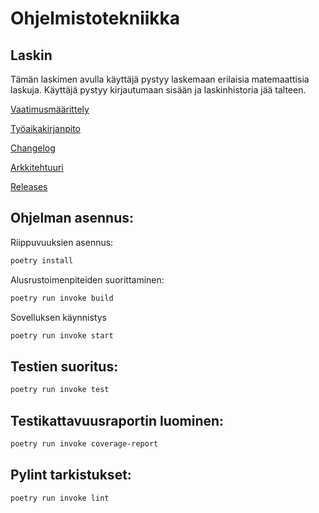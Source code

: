 # Ohjelmistotekniikka

##  Laskin
Tämän laskimen avulla käyttäjä pystyy laskemaan erilaisia matemaattisia laskuja. Käyttäjä pystyy kirjautumaan sisään ja  laskinhistoria jää talteen.

[Vaatimusmäärittely](https://github.com/annaessina/ot-harjoitustyo/blob/main/dokumentaatio/vaatimusmaarittely.md)

[Työaikakirjanpito](https://github.com/annaessina/ot-harjoitustyo/blob/main/dokumentaatio/tyoaikakirjanpito.md)

[Changelog](https://github.com/annaessina/ot-harjoitustyo/blob/main/dokumentaatio/changelog.md)

[Arkkitehtuuri](https://github.com/annaessina/ot-harjoitustyo/blob/main/dokumentaatio/arkkitehtuuri.md)

[Releases](https://github.com/annaessina/ot-harjoitustyo/releases/tag/viikko5)


## Ohjelman asennus:

Riippuvuuksien asennus:

```bash
poetry install
```

Alusrustoimenpiteiden suorittaminen:

```bash
poetry run invoke build
```

Sovelluksen käynnistys

```bash
poetry run invoke start
```

## Testien suoritus:

```bash
poetry run invoke test
```

## Testikattavuusraportin luominen:

```bash
poetry run invoke coverage-report
```

## Pylint tarkistukset:

```bash
poetry run invoke lint
```

